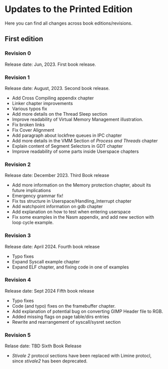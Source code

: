 # Updates to the Printed Edition

Here you can find all changes across book editions/revisions.

## First edition

### Revision 0

Release date: Jun, 2023.
First book release.

### Revision 1

Release date: August, 2023.
Second book release.

* Add Cross Compiling appendix chapter
* Linker chapter improvements
* Various typos fix
* Add more details on the Thread Sleep section
* Improve readability of Virtual Memory Management illustration.
* Fix broken links
* Fix Cover Alignment
* Add paragraph about lockfree queues in IPC chapter
* Add more details in the VMM Section of _Process and Threads_ chapter
* Explain content of Segment Selectors in GDT chapter
* Improve readability of some parts inside Userspace chapters

### Revision 2

Release date: December 2023.
Third Book release

* Add more information on the Memory protection chapter, abouit its future implications
* Emergency grammar fix!
* Fix tss structure in Userspace/Handling_Interrupt chapter
* Add watchpoint information on gdb chapter
* Add explanation on how to test when entering userspace
* Fix some examples in the Nasm appendix, and add new section with loop cycle example.

### Revision 3

Release date: April 2024.
Fourth book release

* Typo fixes
* Expand Syscall example chapter
* Expand ELF chapter, and fixing code in one of examples

### Revision 4

Release date: Sept 2024
Fifth book release

* Typo fixes
* Code (and typo) fixes on the framebuffer chapter.
* Add explanation of potential bug on converting GIMP Header file to RGB.
* Added missing flags on page table/dirs entries
* Rewrite and rearrangement of syscall/sysret section

### Revision 5

Relase date: TBD
Sixth Book Release

* _Stivale 2_ protocol sections have been replaced with Limine protocl, since _stivale2_ has been deprecated.


